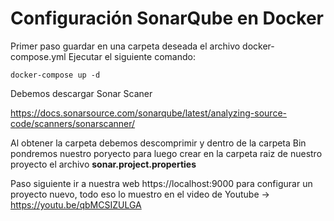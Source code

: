 # Configuración SonarQube en Docker

Primer paso guardar en una carpeta deseada el archivo docker-compose.yml
Ejecutar el siguiente comando:

```
docker-compose up -d
```

Debemos descargar Sonar Scaner

https://docs.sonarsource.com/sonarqube/latest/analyzing-source-code/scanners/sonarscanner/

Al obtener la carpeta debemos descomprimir y dentro de la carpeta Bin pondremos nuestro poryecto para luego crear en la carpeta raiz de nuestro proyecto el archivo 
**sonar.project.properties**

Paso siguiente ir a nuestra web https://localhost:9000  para configurar un proyecto nuevo, todo eso lo muestro en el video de Youtube -> https://youtu.be/qbMCSIZULGA


